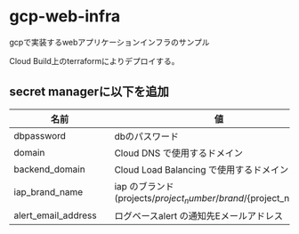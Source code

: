 # gcp-web-infra

gcpで実装するwebアプリケーションインフラのサンプル

Cloud Build上のterraformによりデプロイする。

## secret managerに以下を追加

| 名前 | 値 |
----|---- 
| dbpassword | dbのパスワード |
| domain | Cloud DNS で使用するドメイン |
| backend_domain | Cloud Load Balancing で使用するドメイン |
| iap_brand_name | iap のブランド (projects/${project_number}/brand/${project_number}) |
| alert_email_address　| ログベースalert の通知先Eメールアドレス |
